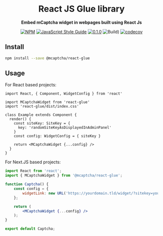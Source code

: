 <div align="center">

  <h1>React JS Glue library</h1>

<strong>Embed mCaptcha widget in webpages built using React Js</strong>


[![NPM](https://img.shields.io/npm/v/@mcaptcha-react-glue.svg)](https://www.npmjs.com/package/@mcaptcha/react-glue) [![JavaScript Style Guide](https://img.shields.io/badge/code_style-standard-brightgreen.svg)](https://standardjs.com)
[![0.1.0](https://img.shields.io/badge/TypeScript_docs-master-2b7489)](https://mcaptcha.github.io/glue/react-glue)
![Build)](<https://github.com/mCaptcha/glue/workflows/CI%20(Linux)/badge.svg>)
[![codecov](https://codecov.io/gh/mCaptcha/glue/branch/master/graph/badge.svg)](https://codecov.io/gh/mCaptcha/glue)

</div>

## Install

```bash
npm install --save @mcaptcha/react-glue
```

## Usage

For React based projects:
```tsx
import React, { Component, WidgetConfig } from 'react'

import MCaptchaWidget from 'react-glue'
import 'react-glue/dist/index.css'

class Example extends Component {
  render() {
    const siteKey: SiteKey = {
      key: 'randomSiteKeyAsDisplayedInAdminPanel'
    }
    const config: WidgetConfig = { siteKey }

    return <MCaptchaWidget {...config} />
  }
}
```

For Next.JS based projects:
```jsx
import React from 'react';
import { MCaptchaWidget } from '@mcaptcha/react-glue';

function Captcha() {
    const config = {
        widgetLink: new URL('https://yourdomain.tld/widget/?sitekey=yourstiekey')
    };

    return (
        <MCaptchaWidget {...config} />
    );
}

export default Captcha;
```
